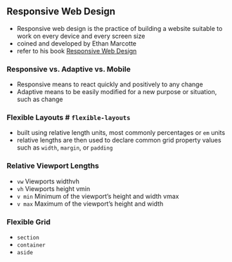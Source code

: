 ## Responsive Web Design
- Responsive web design is the practice of building a website suitable to work on every device and every screen size
- coined and developed by Ethan Marcotte
- refer to his book [Responsive Web Design](https://abookapart.com/products/responsive-web-design)

### Responsive vs. Adaptive vs. Mobile
- Responsive means to react quickly and positively to any change
- Adaptive means to be easily modified for a new purpose or situation, such as change
### Flexible Layouts # `flexible-layouts`
- built using relative length units, most commonly percentages or `em` units
- relative lengths are then used to declare common grid property values such as `width`, `margin`, or `padding`
### Relative Viewport Lengths
- `vw` Viewports widthvh
- `vh` Viewports height vmin
- `v min` Minimum of the viewport’s height and width vmax
- `v max` Maximum of the viewport’s height and width
### Flexible Grid
- `section`
- `container`
- `aside`

